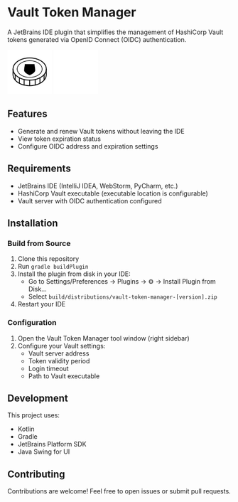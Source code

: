 # Vault Token Manager

A JetBrains IDE plugin that simplifies the management of HashiCorp Vault tokens generated via OpenID Connect (OIDC)
authentication.

<div>
  <img class="light-icon" src="./src/main/resources/META-INF/pluginIcon.svg" alt="Vault Token Manager Icon" width="100" />
  <img class="dark-icon" src="./src/main/resources/META-INF/pluginIcon_dark.svg" alt="Vault Token Manager Icon Dark" width="100" />
</div>

## Features

- Generate and renew Vault tokens without leaving the IDE
- View token expiration status
- Configure OIDC address and expiration settings

## Requirements

- JetBrains IDE (IntelliJ IDEA, WebStorm, PyCharm, etc.)
- HashiCorp Vault executable (executable location is configurable)
- Vault server with OIDC authentication configured

## Installation

### Build from Source

1. Clone this repository
2. Run `gradle buildPlugin`
3. Install the plugin from disk in your IDE:
    - Go to Settings/Preferences → Plugins → ⚙️ → Install Plugin from Disk...
    - Select `build/distributions/vault-token-manager-[version].zip`
4. Restart your IDE

### Configuration

1. Open the Vault Token Manager tool window (right sidebar)
2. Configure your Vault settings:
    - Vault server address
    - Token validity period
    - Login timeout
    - Path to Vault executable

## Development

This project uses:

- Kotlin
- Gradle
- JetBrains Platform SDK
- Java Swing for UI

## Contributing

Contributions are welcome! Feel free to open issues or submit pull requests.

